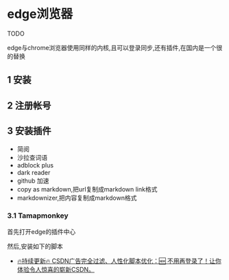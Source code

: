 # edge浏览器

TODO

edge与chrome浏览器使用同样的内核,且可以登录同步,还有插件,在国内是一个很的替换


## 1 安装

## 2 注册帐号

## 3 安装插件

- 简阅
- 沙拉查词语
- adblock plus
- dark reader
- github 加速
- copy as markdown,把url复制成markdown link格式
- markdownizer,把内容复制成markdown格式

### 3.1 Tamapmonkey 

首先打开edge的插件中心


然后,安装如下的脚本

- [🔥持续更新🔥 CSDN广告完全过滤、人性化脚本优化：🆕 不用再登录了！让你体验令人惊喜的崭新CSDN。](https://greasyfork.org/zh-CN/scripts/378351-%E6%8C%81%E7%BB%AD%E6%9B%B4%E6%96%B0-csdn%E5%B9%BF%E5%91%8A%E5%AE%8C%E5%85%A8%E8%BF%87%E6%BB%A4-%E4%BA%BA%E6%80%A7%E5%8C%96%E8%84%9A%E6%9C%AC%E4%BC%98%E5%8C%96-%E4%B8%8D%E7%94%A8%E5%86%8D%E7%99%BB%E5%BD%95%E4%BA%86-%E8%AE%A9%E4%BD%A0%E4%BD%93%E9%AA%8C%E4%BB%A4%E4%BA%BA%E6%83%8A%E5%96%9C%E7%9A%84%E5%B4%AD%E6%96%B0csdn)



